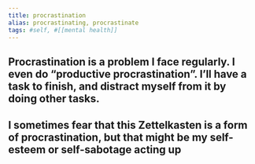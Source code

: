 ```yaml
---
title: procrastination
alias: procrastinating, procrastinate
tags: #self, #[[mental health]]
---
```

## Procrastination is a problem I face regularly. I even do “productive procrastination”. I’ll have a task to finish, and distract myself from it by doing other tasks.
## I sometimes fear that this Zettelkasten is a form of procrastination, but that might be my self-esteem or self-sabotage acting up
